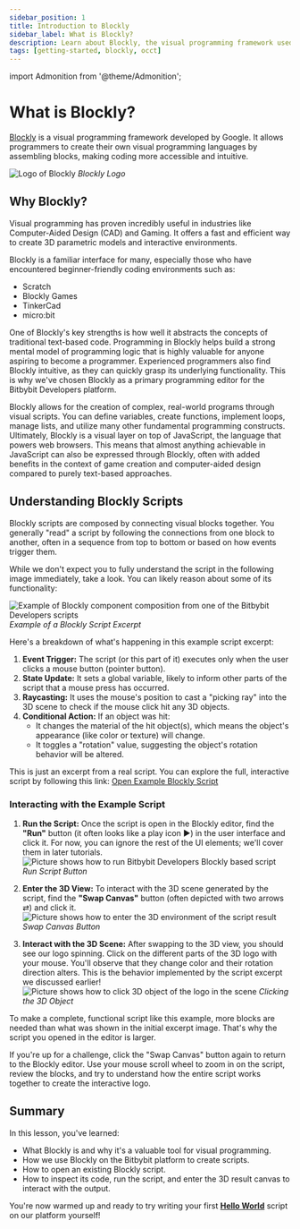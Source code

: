 ```yaml
---
sidebar_position: 1
title: Introduction to Blockly
sidebar_label: What is Blockly?
description: Learn about Blockly, the visual programming framework used on the Bitbybit platform, its benefits, and how to interact with Blockly scripts.
tags: [getting-started, blockly, occt]
---
```


import Admonition from '@theme/Admonition';

# What is Blockly?

<a href="https://developers.google.com/blockly" target="_blank" rel="noopener noreferrer">Blockly</a> is a visual programming framework developed by Google. It allows programmers to create their own visual programming languages by assembling blocks, making coding more accessible and intuitive.

![Logo of Blockly](https://ik.imagekit.io/bitbybit/app/assets/start/blockly/blockly-logo.svg)
*Blockly Logo*

## Why Blockly?

Visual programming has proven incredibly useful in industries like Computer-Aided Design (CAD) and Gaming. It offers a fast and efficient way to create 3D parametric models and interactive environments.

Blockly is a familiar interface for many, especially those who have encountered beginner-friendly coding environments such as:

*   Scratch
*   Blockly Games
*   TinkerCad
*   micro:bit

One of Blockly's key strengths is how well it abstracts the concepts of traditional text-based code. Programming in Blockly helps build a strong mental model of programming logic that is highly valuable for anyone aspiring to become a programmer. Experienced programmers also find Blockly intuitive, as they can quickly grasp its underlying functionality. This is why we've chosen Blockly as a primary programming editor for the Bitbybit Developers platform.

Blockly allows for the creation of complex, real-world programs through visual scripts. You can define variables, create functions, implement loops, manage lists, and utilize many other fundamental programming constructs. Ultimately, Blockly is a visual layer on top of JavaScript, the language that powers web browsers. This means that almost anything achievable in JavaScript can also be expressed through Blockly, often with added benefits in the context of game creation and computer-aided design compared to purely text-based approaches.

## Understanding Blockly Scripts

Blockly scripts are composed by connecting visual blocks together. You generally "read" a script by following the connections from one block to another, often in a sequence from top to bottom or based on how events trigger them.

While we don't expect you to fully understand the script in the following image immediately, take a look. You can likely reason about some of its functionality:

![Example of Blockly component composition from one of the Bitbybit Developers scripts](https://ik.imagekit.io/bitbybit/app/assets/start/blockly/blockly-composition-example.webp)
*Example of a Blockly Script Excerpt*

Here's a breakdown of what's happening in this example script excerpt:

1.  **Event Trigger:** The script (or this part of it) executes only when the user clicks a mouse button (pointer button).
2.  **State Update:** It sets a global variable, likely to inform other parts of the script that a mouse press has occurred.
3.  **Raycasting:** It uses the mouse's position to cast a "picking ray" into the 3D scene to check if the mouse click hit any 3D objects.
4.  **Conditional Action:** If an object was hit:
    *   It changes the material of the hit object(s), which means the object's appearance (like color or texture) will change.
    *   It toggles a "rotation" value, suggesting the object's rotation behavior will be altered.

This is just an excerpt from a real script. You can explore the full, interactive script by following this link:
<a href="https://bitbybit.dev/app/bitbybit/XPeuGrTysubPnOzrlWln/UNIL8Ir8ZG5RNmyVuLNK?editor=blockly" target="_blank" rel="noopener noreferrer">Open Example Blockly Script</a>

### Interacting with the Example Script

1.  **Run the Script:**
    Once the script is open in the Blockly editor, find the **"Run"** button (it often looks like a play icon ▶️) in the user interface and click it. For now, you can ignore the rest of the UI elements; we'll cover them in later tutorials.
    ![Picture shows how to run Bitbybit Developers Blockly based script](https://ik.imagekit.io/bitbybit/app/assets/start/blockly/logo-script-editor-run.webp)
    *Run Script Button*

2.  **Enter the 3D View:**
    To interact with the 3D scene generated by the script, find the **"Swap Canvas"** button (often depicted with two arrows ⇄) and click it.
    ![Picture shows how to enter the 3D environment of the script result](https://ik.imagekit.io/bitbybit/app/assets/start/blockly/logo-script-editor-swap-canvas.webp)
    *Swap Canvas Button*

3.  **Interact with the 3D Scene:**
    After swapping to the 3D view, you should see our logo spinning. Click on the different parts of the 3D logo with your mouse. You'll observe that they change color and their rotation direction alters. This is the behavior implemented by the script excerpt we discussed earlier!
    ![Picture shows how to click 3D object of the logo in the scene](https://ik.imagekit.io/bitbybit/app/assets/start/blockly/logo-script-editor-3d-click.webp)
    *Clicking the 3D Object*

To make a complete, functional script like this example, more blocks are needed than what was shown in the initial excerpt image. That's why the script you opened in the editor is larger.

If you're up for a challenge, click the "Swap Canvas" button again to return to the Blockly editor. Use your mouse scroll wheel to zoom in on the script, review the blocks, and try to understand how the entire script works together to create the interactive logo.

## Summary

In this lesson, you've learned:

*   What Blockly is and why it's a valuable tool for visual programming.
*   How we use Blockly on the Bitbybit platform to create scripts.
*   How to open an existing Blockly script.
*   How to inspect its code, run the script, and enter the 3D result canvas to interact with the output.

You're now warmed up and ready to try writing your first [**Hello World**](/start/getting-started/blockly/hello-world) script on our platform yourself!